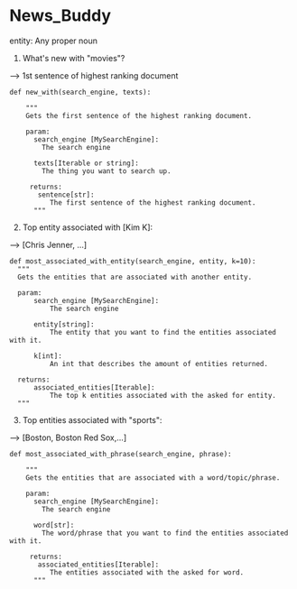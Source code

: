 # News_Buddy

entity: Any proper noun


1. What's new with "movies"?

  --> 1st sentence of highest ranking document
  ```
  def new_with(search_engine, texts):
  
      """
      Gets the first sentence of the highest ranking document.
      
      param:
        search_engine [MySearchEngine]:
          The search engine
          
        texts[Iterable or string]:
          The thing you want to search up.
          
       returns:
         sentence[str]:
            The first sentence of the highest ranking document.
        """              
  ```
 
2. Top entity associated with [Kim K]:

  --> [Chris Jenner, ...]
  
  ```
  def most_associated_with_entity(search_engine, entity, k=10):
    """
    Gets the entities that are associated with another entity.

    param:
        search_engine [MySearchEngine]:
            The search engine

        entity[string]:
            The entity that you want to find the entities associated with it.

        k[int]:
            An int that describes the amount of entities returned.

    returns:
        associated_entities[Iterable]:
            The top k entities associated with the asked for entity.
    """
  ```
  
3. Top entities associated with "sports":

  --> [Boston, Boston Red Sox,...]
  
  ```
  def most_associated_with_phrase(search_engine, phrase):
  
      """
      Gets the entities that are associated with a word/topic/phrase. 
      
      param:
        search_engine [MySearchEngine]:
          The search engine
          
        word[str]:
          The word/phrase that you want to find the entities associated with it. 
          
       returns:
         associated_entities[Iterable]:
            The entities associated with the asked for word. 
        """          
  ```

